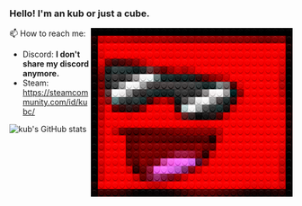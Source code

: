 
### Hello! I'm an kub or just a cube. 

<img src="./legofy2.png" width="359" height="300" align="right"/>

📫 How to reach me:
- Discord: **I don't share my discord anymore.**
- Steam: https://steamcommunity.com/id/kubc/

![kub's GitHub stats](https://github-readme-stats.vercel.app/api?username=0kub&show_icons=true&theme=synthwave)
